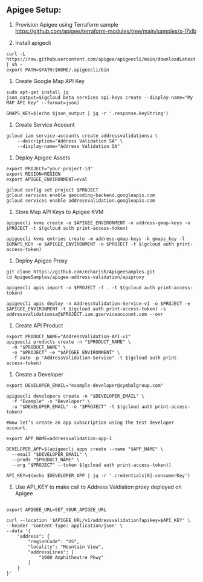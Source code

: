 

## Apigee Setup:

1. Provision Apigee using Terraform sample https://github.com/apigee/terraform-modules/tree/main/samples/x-l7xlb  
     
1. Install apigecli

```
curl -L https://raw.githubusercontent.com/apigee/apigeecli/main/downloadLatest.sh | sh -
export PATH=$PATH:$HOME/.apigeecli/bin
```

1. Create Google Map API Key

```
sudo apt-get install jq
json_output=$(gcloud beta services api-keys create --display-name="My MAP API Key" --format=json)

GMAPS_KEY=$(echo $json_output | jq -r '.response.keyString')
```

1. Create Service Account

```
gcloud iam service-accounts create addressvalidationsa \
    --description="Address Validation SA" \
    --display-name="Address Validation SA"

```

1. Deploy Apigee Assets

```
export PROJECT="your-project-id"
export REGION=REGION
export APIGEE_ENVIRONMENT=eval

gcloud config set project $PROJECT
gcloud services enable geocoding-backend.googleapis.com 
gcloud services enable addressvalidation.googleapis.com 

```

1. Store Map API Keys to Apigee KVM

```
apigeecli kvms create -e $APIGEE_ENVIRONMENT -n address-gmap-keys -o $PROJECT -t $(gcloud auth print-access-token)

apigeecli kvms entries create -m address-gmap-keys -k gmaps_key -l $GMAPS_KEY -e $APIGEE_ENVIRONMENT -o $PROJECT -t $(gcloud auth print-access-token)
```

1. Deploy Apigee Proxy

```
git clone https://github.com/echarish/ApigeeSamples.git
cd ApigeeSamples/apigee-address-validation/apiproxy

apigeecli apis import -o $PROJECT -f . -t $(gcloud auth print-access-token)

apigeecli apis deploy -n AddressValidation-Service-v1 -o $PROJECT -e $APIGEE_ENVIRONMENT -t $(gcloud auth print-access-token) -s addressvalidationsa@$PROJECT.iam.gserviceaccount.com --ovr

```

1. Create API Product

```
export PRODUCT_NAME="AddressValidation-API-v1"
apigeecli products create -n "$PRODUCT_NAME" \
  -m "$PRODUCT_NAME" \
  -o "$PROJECT" -e "$APIGEE_ENVIRONMENT" \
  -f auto -p "AddressValidation-Service" -t $(gcloud auth print-access-token) 

```

1. Create a Developer

```
export DEVELOPER_EMAIL="example-developer@cymbalgroup.com"

apigeecli developers create -n "$DEVELOPER_EMAIL" \
  -f "Example" -s "Developer" \
  -u "$DEVELOPER_EMAIL" -o "$PROJECT" -t $(gcloud auth print-access-token)

#Now let’s create an app subscription using the test developer account.

export APP_NAME=addressvalidation-app-1

DEVELOPER_APP=$(apigeecli apps create --name "$APP_NAME" \
  --email "$DEVELOPER_EMAIL" \
  --prods "$PRODUCT_NAME" \
  --org "$PROJECT" --token $(gcloud auth print-access-token))

API_KEY=$(echo $DEVELOPER_APP | jq -r '.credentials[0].consumerKey')
```

1. Use API\_KEY to make call to Address Valdiation proxy deployed on Apigee

```

export APIGEE_URL=SET_YOUR_APIGEE_URL

curl --location '$APIGEE_URL/v1/addressvalidation?apikey=$API_KEY' \
--header 'Content-Type: application/json' \
--data '{
    "address": {
        "regionCode": "US",
        "locality": "Mountain View",
        "addressLines": [
            "1600 Amphitheatre Pkwy"
        ]
    }
}'
```
